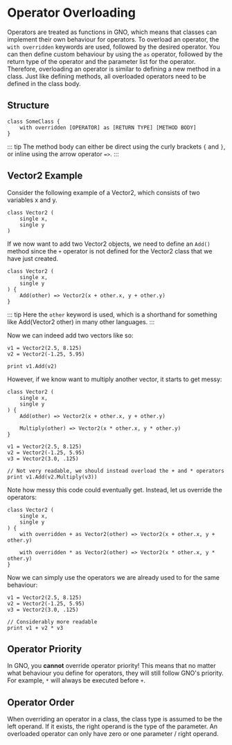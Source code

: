 # Operator Overloading

Operators are treated as functions in GNO, which means that classes can implement their own
behaviour for operators. To overload an operator, the `with overridden` keywords are used, followed
by the desired operator. You can then define custom behaviour by using the `as` operator, followed
by the return type of the operator and the parameter list for the operator. Therefore, overloading
an operator is similar to defining a new method in a class. Just like defining methods, all
overloaded operators need to be defined in the class body.

## Structure

```
class SomeClass {
    with overridden [OPERATOR] as [RETURN TYPE] [METHOD BODY]
}
```

::: tip
The method body can either be direct using the curly brackets `{` and `}`, or inline using the
arrow operator `=>`.
:::

## Vector2 Example

Consider the following example of a Vector2, which consists of two variables x and y.

```gno
class Vector2 (
    single x,
    single y
)
```

If we now want to add two Vector2 objects, we need to define an `Add()` method since the `+`
operator is not defined for the Vector2 class that we have just created.

```gno
class Vector2 (
    single x,
    single y
) {
    Add(other) => Vector2(x + other.x, y + other.y)
}
```

::: tip
Here the `other` keyword is used, which is a shorthand for something like Add(Vector2 other) in
many other languages.
:::

Now we can indeed add two vectors like so:

```gno
v1 = Vector2(2.5, 8.125)
v2 = Vector2(-1.25, 5.95)

print v1.Add(v2)
```

However, if we know want to multiply another vector, it starts to get messy:

```gno
class Vector2 (
    single x,
    single y
) {
    Add(other) => Vector2(x + other.x, y + other.y)

    Multiply(other) => Vector2(x * other.x, y * other.y)
}
```

```gno
v1 = Vector2(2.5, 8.125)
v2 = Vector2(-1.25, 5.95)
v3 = Vector2(3.0, .125)

// Not very readable, we should instead overload the + and * operators
print v1.Add(v2.Multiply(v3))
```

Note how messy this code could eventually get. Instead, let us override the operators:

```gno
class Vector2 (
    single x,
    single y
) {
    with overridden + as Vector2(other) => Vector2(x + other.x, y + other.y)

    with overridden * as Vector2(other) => Vector2(x * other.x, y * other.y)
}
```

Now we can simply use the operators we are already used to for the same behaviour:

```gno
v1 = Vector2(2.5, 8.125)
v2 = Vector2(-1.25, 5.95)
v3 = Vector2(3.0, .125)

// Considerably more readable
print v1 + v2 * v3
```

## Operator Priority

In GNO, you **cannot** override operator priority! This means that no matter what behaviour you
define for operators, they will still follow GNO's priority. For example, `*` will always be
executed before `+`.

## Operator Order

When overriding an operator in a class, the class type is assumed to be the left operand.
If it exists, the right operand is the type of the parameter. An overloaded operator can only
have zero or one parameter / right operand.

